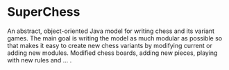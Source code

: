# SuperChess
An abstract, object-oriented Java model for writing chess and its variant games. The main goal is writing the model as
much modular as possible so that makes it easy to create new chess variants by modifying current or adding new modules.
Modified chess boards, adding new pieces, playing with new rules and ... .